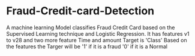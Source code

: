 # Fraud-Credit-card-Detection

A machine learning Model classifies Fraud Credit Card based on the Supervised Learning technique and Logistic Regression.
It has features v1 to v28 and two more feature Time and amount
Target is 'Class'
Based on the features the Targer will be '1' if it is a fraud
'0' if it is a Normal 
